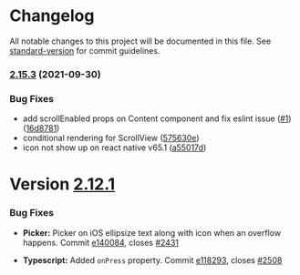 # Changelog

All notable changes to this project will be documented in this file. See [standard-version](https://github.com/conventional-changelog/standard-version) for commit guidelines.

### [2.15.3](https://github.com/GeekyAnts/NativeBase/compare/v2.15.2...v2.15.3) (2021-09-30)


### Bug Fixes

* add scrollEnabled props on Content component and fix eslint issue ([#1](https://github.com/GeekyAnts/NativeBase/issues/1)) ([16d8781](https://github.com/GeekyAnts/NativeBase/commit/16d8781c6abe03811a4a176128a78287be5fd789))
* conditional rendering for ScrollView ([575630e](https://github.com/GeekyAnts/NativeBase/commit/575630ee940656fbeb6c64b2ba477bdef40d9f2c))
* icon not show up on react native v65.1 ([a55017d](https://github.com/GeekyAnts/NativeBase/commit/a55017d5013c2f1914fa791000df669522fb6da6))

# Version [2.12.1](https://github.com/GeekyAnts/NativeBase/releases/tag/v2.12.1)


### Bug Fixes

*   **Picker:** Picker on iOS ellipsize text along with icon when an overflow happens. Commit [e140084](https://github.com/GeekyAnts/NativeBase/commit/e1400842a2e0d766ccb8cfb23b13f9423c737a36), closes [#2431](https://github.com/GeekyAnts/NativeBase/issues/2431)

*   **Typescript:** Added `onPress` property. Commit [e118293](https://github.com/GeekyAnts/NativeBase/commit/e118293a77eb3411cd3388d91958140bebc970d0), closes [#2508](https://github.com/GeekyAnts/NativeBase/issues/2508)
